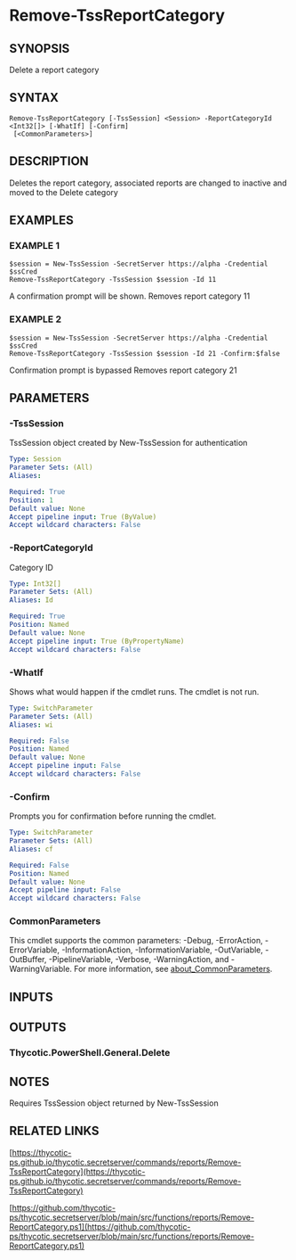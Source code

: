 # Remove-TssReportCategory

## SYNOPSIS
Delete a report category

## SYNTAX

```
Remove-TssReportCategory [-TssSession] <Session> -ReportCategoryId <Int32[]> [-WhatIf] [-Confirm]
 [<CommonParameters>]
```

## DESCRIPTION
Deletes the report category, associated reports are changed to inactive and moved to the Delete category

## EXAMPLES

### EXAMPLE 1
```
$session = New-TssSession -SecretServer https://alpha -Credential $ssCred
Remove-TssReportCategory -TssSession $session -Id 11
```

A confirmation prompt will be shown.
Removes report category 11

### EXAMPLE 2
```
$session = New-TssSession -SecretServer https://alpha -Credential $ssCred
Remove-TssReportCategory -TssSession $session -Id 21 -Confirm:$false
```

Confirmation prompt is bypassed
Removes report category 21

## PARAMETERS

### -TssSession
TssSession object created by New-TssSession for authentication

```yaml
Type: Session
Parameter Sets: (All)
Aliases:

Required: True
Position: 1
Default value: None
Accept pipeline input: True (ByValue)
Accept wildcard characters: False
```

### -ReportCategoryId
Category ID

```yaml
Type: Int32[]
Parameter Sets: (All)
Aliases: Id

Required: True
Position: Named
Default value: None
Accept pipeline input: True (ByPropertyName)
Accept wildcard characters: False
```

### -WhatIf
Shows what would happen if the cmdlet runs.
The cmdlet is not run.

```yaml
Type: SwitchParameter
Parameter Sets: (All)
Aliases: wi

Required: False
Position: Named
Default value: None
Accept pipeline input: False
Accept wildcard characters: False
```

### -Confirm
Prompts you for confirmation before running the cmdlet.

```yaml
Type: SwitchParameter
Parameter Sets: (All)
Aliases: cf

Required: False
Position: Named
Default value: None
Accept pipeline input: False
Accept wildcard characters: False
```

### CommonParameters
This cmdlet supports the common parameters: -Debug, -ErrorAction, -ErrorVariable, -InformationAction, -InformationVariable, -OutVariable, -OutBuffer, -PipelineVariable, -Verbose, -WarningAction, and -WarningVariable. For more information, see [about_CommonParameters](http://go.microsoft.com/fwlink/?LinkID=113216).

## INPUTS

## OUTPUTS

### Thycotic.PowerShell.General.Delete
## NOTES
Requires TssSession object returned by New-TssSession

## RELATED LINKS

[https://thycotic-ps.github.io/thycotic.secretserver/commands/reports/Remove-TssReportCategory](https://thycotic-ps.github.io/thycotic.secretserver/commands/reports/Remove-TssReportCategory)

[https://github.com/thycotic-ps/thycotic.secretserver/blob/main/src/functions/reports/Remove-ReportCategory.ps1](https://github.com/thycotic-ps/thycotic.secretserver/blob/main/src/functions/reports/Remove-ReportCategory.ps1)

